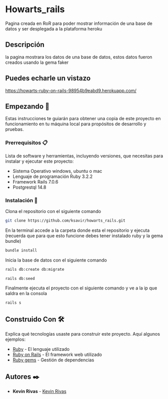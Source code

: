 # Howarts_rails

Pagina creada en RoR para poder mostrar información de una base de datos y ser desplegada a la plataforma heroku

## Descripción

la pagina mostrara los datos de una base de datos, estos datos fueron creados usando la gema faker


## Puedes echarle un vistazo

https://howarts-ruby-on-rails-98954b9eabd9.herokuapp.com/

## Empezando 🚀

Estas instrucciones te guiarán para obtener una copia de este proyecto en funcionamiento en tu máquina local para propósitos de desarrollo y pruebas.

### Prerrequisitos 📋

Lista de software y herramientas, incluyendo versiones, que necesitas para instalar y ejecutar este proyecto:

- Sistema Operativo windows, ubuntu o mac
- Lenguaje de programación Ruby 3.2.2
- Framework Rails 7.0.6
- Postgrestql 14.8

### Instalación 🔧

Clona el repositorio con el siguiente comando

```bash
git clone https://github.com/ksavir/howarts_rails.git
```

En la terminal accede a la carpeta donde esta el repositorio y ejecuta
(recuerda que para que esto funcione debes tener instalado ruby y la gema bundle)

```bash
bundle install
```

Inicia la base de datos con el siguiente comando

```bash
rails db:create db:migrate

rails db:seed
```

Finalmente ejecuta el proyecto con el siguiente comando y ve a la ip que saldra en la consola

```bash
rails s
```

## Construido Con 🛠️

Explica qué tecnologías usaste para construir este proyecto. Aquí algunos ejemplos:

- [Ruby](https://www.ruby-lang.org/es/) - El lenguaje utilizado
- [Ruby on Rails](https://rubyonrails.org) - El framework web utilizado
- [Ruby gems](https://rubygems.org) - Gestión de dependencias

## Autores ✒️

- **Kevin Rivas** - [Kevin Rivas](https://github.com/ksavir)
